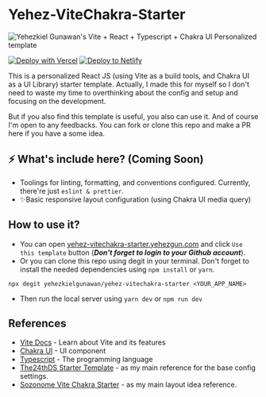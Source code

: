 # Yehez-ViteChakra-Starter
![Yehezkiel Gunawan's Vite + React + Typescript + Chakra UI Personalized template](https://socialify.git.ci/yehezkielgunawan/yehez-vitechakra-starter/image?description=1&descriptionEditable=Yehezkiel%20Gunawan%27s%20personalized%20Vite%20%2B%20React%20%2B%20Typescript%20%2B%20Chakra%20UI%20Starter%20template&font=Inter&logo=https%3A%2F%2Fseeklogo.com%2Fimages%2FV%2Fvite-logo-BFD4283991-seeklogo.com.png&owner=1&pattern=Floating%20Cogs&theme=Dark)

[![Deploy with Vercel](https://vercel.com/button)](https://vercel.com/import/git?s=https://github.com/yehezkielgunawan/yehez-vitechakra-starter) [![Deploy to Netlify](https://www.netlify.com/img/deploy/button.svg)](https://app.netlify.com/start/deploy?repository=https://github.com/yehezkielgunawan/yehez-vitechakra-starter)

This is a personalized React JS (using Vite as a build tools, and Chakra UI as a UI Library) starter template. Actually, I made this for myself so I don't need to waste my time to overthinking about the config and setup and focusing on the development.

But if you also find this template is useful, you also can use it. And of course I'm open to any feedbacks. You can fork or clone this repo and make a PR here if you have a some idea.

## ⚡ What's include here? (Coming Soon)

- Toolings for linting, formatting, and conventions configured.
  Currently, there're just `eslint & prettier`.
- ✨Basic responsive layout configuration (using Chakra UI media query)

## How to use it?

- You can open [yehez-vitechakra-starter.yehezgun.com](https://yehez-vitechakra-starter.yehezgun.com) and click `Use this template` button (**_Don't forget to login to your Github account_**).
- Or you can clone this repo using degit in your terminal. Don't forget to install the needed dependencies using `npm install` or `yarn`.

```
npx degit yehezkielgunawan/yehez-vitechakra-starter <YOUR_APP_NAME>
```


- Then run the local server using `yarn dev` or `npm run dev`

## References

- [Vite Docs](https://vitejs.dev/) - Learn about Vite and its features
- [Chakra UI](https://chakra-ui.com/) - UI component
- [Typescript](https://www.typescriptlang.org/) - The programming language
- [The24thDS Starter Template](https://github.com/The24thDS/vite-reactts17-chakra-jest-husky) - as my main reference for the base config settings.
- [Sozonome Vite Chakra Starter](https://vite-react-chakra-starter.sznm.dev/) - as my main layout idea reference.
